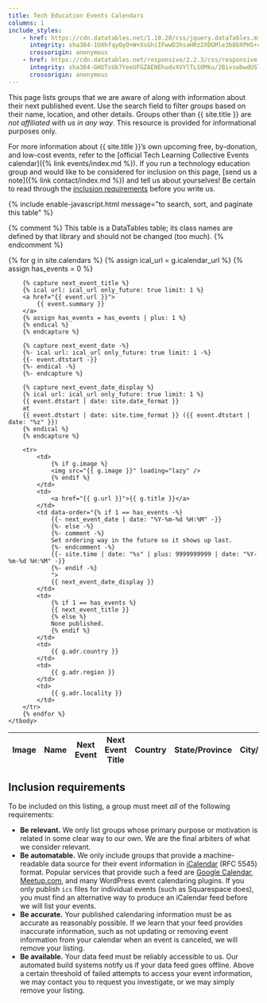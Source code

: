 ```yaml
---
title: Tech Education Events Calendars
columns: 1
include_styles:
    - href: https://cdn.datatables.net/1.10.20/css/jquery.dataTables.min.css
      integrity: sha384-1UXhfqyOyO+W+XsGhiIFwwD3hsaHRz2XDGMle3b8bXPH5+cMsXVShDoHA3AH/y/p
      crossorigin: anonymous
    - href: https://cdn.datatables.net/responsive/2.2.3/css/responsive.dataTables.min.css
      integrity: sha384-GHUTcUk7YeeUFGZAENEhudvXVYlTLSOMku/2BivswbwdUSldZVO4ovkP93xAd4Gs
      crossorigin: anonymous
---
```


This page lists groups that we are aware of along with information about their next published event. Use the search field to filter groups based on their name, location, and other details. Groups other than {{ site.title }} are *not affiliated with us in any way*. This resource is provided for informational purposes only.

For more information about {{ site.title }}&rsquo;s own upcoming free, by-donation, and low-cost events, refer to the [official Tech Learning Collective Events calendar]({% link events/index.md %}). If you run a technology education group and would like to be considered for inclusion on this page, [send us a note]({% link contact/index.md %}) and tell us about yourselves! Be certain to read through the [inclusion requirements](#inclusion-requirements) before you write us.

{% include enable-javascript.html message="to search, sort, and paginate this table" %}

{% comment %}
This table is a DataTables table; its class names are defined by that
library and should not be changed (too much).
{% endcomment %}
<table id="other-groups" class="display compact responsive" data-page-length="25">
    <thead>
        <tr>
            <th>Image</th>
            <th>Name</th>
            <th>Next Event</th>
            <th>Next Event Title</th>
            <th>Country</th>
            <th>State/Province</th>
            <th>City/Locality</th>
        </tr>
    </thead>
    <tbody>
        {% for g in site.calendars %}
        {% assign ical_url = g.icalendar_url %}
        {% assign has_events = 0 %}

        {% capture next_event_title %}
        {% ical url: ical_url only_future: true limit: 1 %}
        <a href="{{ event.url }}">
            {{ event.summary }}
        </a>
        {% assign has_events = has_events | plus: 1 %}
        {% endical %}
        {% endcapture %}

        {% capture next_event_date -%}
        {%- ical url: ical_url only_future: true limit: 1 -%}
        {{- event.dtstart -}}
        {%- endical -%}
        {%- endcapture %}

        {% capture next_event_date_display %}
        {% ical url: ical_url only_future: true limit: 1 %}
        {{ event.dtstart | date: site.date_format }}
        at
        {{ event.dtstart | date: site.time_format }} ({{ event.dtstart | date: "%z" }})
        {% endical %}
        {% endcapture %}

        <tr>
            <td>
                {% if g.image %}
                <img src="{{ g.image }}" loading="lazy" />
                {% endif %}
            </td>
            <td>
                <a href="{{ g.url }}">{{ g.title }}</a>
            </td>
            <td data-order="{% if 1 == has_events -%}
                {{- next_event_date | date: "%Y-%m-%d %H:%M" -}}
                {%- else -%}
                {%- comment -%}
                Set ordering way in the future so it shows up last.
                {%- endcomment -%}
                {{- site.time | date: "%s" | plus: 9999999999 | date: "%Y-%m-%d %H:%M" -}}
                {%- endif -%}
                ">
                {{ next_event_date_display }}
            </td>
            <td>
                {% if 1 == has_events %}
                {{ next_event_title }}
                {% else %}
                None published.
                {% endif %}
            </td>
            <td>
                {{ g.adr.country }}
            </td>
            <td>
                {{ g.adr.region }}
            </td>
            <td>
                {{ g.adr.locality }}
            </td>
        </tr>
        {% endfor %}
    </tbody>
</table>

## Inclusion requirements

To be included on this listing, a group must meet *all* of the following requirements:

* **Be relevant.** We only list groups whose primary purpose or motivation is related in some clear way to our own. We are the final arbiters of what we consider relevant.
* **Be automatable.** We only include groups that provide a machine-readable data source for their event information in [iCalendar](https://icalendar.org/) (RFC 5545) format. Popular services that provide such a feed are [Google Calendar](https://calendar.google.com/), [Meetup.com](https://meetup.com/), and many WordPress event calendaring plugins. If you only publish `ics` files for individual events (such as Squarespace does), you must find an alternative way to produce an iCalendar feed before we will list your events.
* **Be accurate.** Your published calendaring information must be as accurate as reasonably possible. If we learn that your feed provides inaccurate information, such as not updating or removing event information from your calendar when an event is canceled, we will remove your listing.
* **Be available.** Your data feed must be reliably accessible to us. Our automated build systems notify us if your data feed goes offline. Above a certain threshold of failed attempts to access your event information, we may contact you to request you investigate, or we may simply remove your listing.

<script src="https://ajax.googleapis.com/ajax/libs/jquery/3.4.1/jquery.min.js"
    integrity="sha384-vk5WoKIaW/vJyUAd9n/wmopsmNhiy+L2Z+SBxGYnUkunIxVxAv/UtMOhba/xskxh"
    crossorigin="anonymous"
></script>
<script src="https://cdn.datatables.net/1.10.20/js/jquery.dataTables.min.js"
    integrity="sha384-L74JDRkaoB7PWnReNepwX6+kSckc13TJXrka4EerY9jxQxSDl0dTguSLcA7dEfq8"
    crossorigin="anonymous"
></script>
<script src="https://cdn.datatables.net/responsive/2.2.3/js/dataTables.responsive.min.js"
    integrity="sha384-utW62Q5udTycRsqDMdQwjeaKASTAE2cf20juuz5yfC1n1hu8gBJ1Pn0oEzKIb8Gd"
    crossorigin="anonymous"
></script>
<script src="{% link static/js/datatables-init.js %}"></script>
